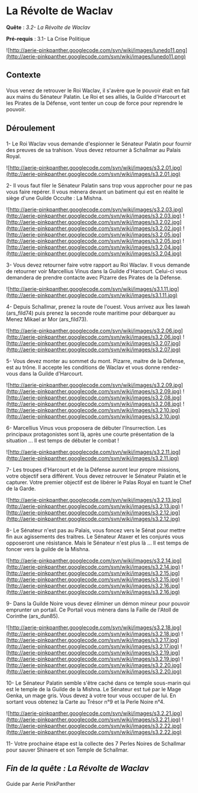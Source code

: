# La Révolte de Waclav #


<p><b>Quête</b> :<em> 3.2- La Révolte de Waclav</em> </p>
<p><b>Pré-requis</b> : 3.1- La Crise Politique</p>

![http://aerie-pinkpanther.googlecode.com/svn/wiki/images/lunedo11.png](http://aerie-pinkpanther.googlecode.com/svn/wiki/images/lunedo11.png)

## <p><span>Contexte</span></p> ##

Vous venez de retrouver le Roi Waclav, il s'avère que le pouvoir était en fait aux mains du Sénateur Palatin. Le Roi et ses alliés, la Guilde d'Harcourt et les Pirates de la Défense, vont tenter un coup de force pour reprendre le pouvoir.

## <p>Déroulement</p> ##

1- Le Roi Waclav vous demande d'espionner le Sénateur Palatin pour fournir des preuves de sa trahison. Vous devez retourner à Schallmar au Palais Royal.

![http://aerie-pinkpanther.googlecode.com/svn/wiki/images/s3.2.01.jpg](http://aerie-pinkpanther.googlecode.com/svn/wiki/images/s3.2.01.jpg)


2- Il vous faut filer le Sénateur Palatin sans trop vous approcher pour ne pas vous faire repérer. Il vous mènera devant un batiment qui est en réalité le siège d'une Guilde Occulte : La Mishna.

![http://aerie-pinkpanther.googlecode.com/svn/wiki/images/s3.2.03.jpg](http://aerie-pinkpanther.googlecode.com/svn/wiki/images/s3.2.03.jpg)
![http://aerie-pinkpanther.googlecode.com/svn/wiki/images/s3.2.02.jpg](http://aerie-pinkpanther.googlecode.com/svn/wiki/images/s3.2.02.jpg)
![http://aerie-pinkpanther.googlecode.com/svn/wiki/images/s3.2.05.jpg](http://aerie-pinkpanther.googlecode.com/svn/wiki/images/s3.2.05.jpg)
![http://aerie-pinkpanther.googlecode.com/svn/wiki/images/s3.2.04.jpg](http://aerie-pinkpanther.googlecode.com/svn/wiki/images/s3.2.04.jpg)

3- Vous devez retourner faire votre rapport au Roi Waclav. Il vous demande de retourner voir Marcellius Vinus dans la Guilde d'Harcourt. Celui-ci vous demandera de prendre contacte avec Pizarre des Pirates de la Défense.

![http://aerie-pinkpanther.googlecode.com/svn/wiki/images/s3.1.11.jpg](http://aerie-pinkpanther.googlecode.com/svn/wiki/images/s3.1.11.jpg)

4- Depuis Schallmar, prenez la route de l'ouest. Vous arrivez aux Îles Iawah (ars\_fild74) puis prenez la seconde route maritime pour débarquer au Menez Mikael ar Mor (ars\_fild73).

![http://aerie-pinkpanther.googlecode.com/svn/wiki/images/s3.2.06.jpg](http://aerie-pinkpanther.googlecode.com/svn/wiki/images/s3.2.06.jpg)
![http://aerie-pinkpanther.googlecode.com/svn/wiki/images/s3.2.07.jpg](http://aerie-pinkpanther.googlecode.com/svn/wiki/images/s3.2.07.jpg)

5- Vous devez monter au sommet du mont. Pizarre, maitre de la Défense, est au trône. Il accepte les conditions de Waclav et vous donne rendez-vous dans la Guilde d'Harcourt.

![http://aerie-pinkpanther.googlecode.com/svn/wiki/images/s3.2.09.jpg](http://aerie-pinkpanther.googlecode.com/svn/wiki/images/s3.2.09.jpg)
![http://aerie-pinkpanther.googlecode.com/svn/wiki/images/s3.2.08.jpg](http://aerie-pinkpanther.googlecode.com/svn/wiki/images/s3.2.08.jpg)
![http://aerie-pinkpanther.googlecode.com/svn/wiki/images/s3.2.10.jpg](http://aerie-pinkpanther.googlecode.com/svn/wiki/images/s3.2.10.jpg)

6- Marcellius Vinus vous proposera de débuter l'Insurrection. Les principaux protagonistes sont là, après une courte présentation de la situation ... Il est temps de débuter le combat !

![http://aerie-pinkpanther.googlecode.com/svn/wiki/images/s3.2.11.jpg](http://aerie-pinkpanther.googlecode.com/svn/wiki/images/s3.2.11.jpg)

7- Les troupes d'Harcourt et de la Défense auront leur propre missions, votre objectif sera différent. Vous devez retrouver le Sénateur Palatin et le capturer. Votre premier objectif est de libérer le Palas Royal en tuant le Chef de la Garde.

![http://aerie-pinkpanther.googlecode.com/svn/wiki/images/s3.2.13.jpg](http://aerie-pinkpanther.googlecode.com/svn/wiki/images/s3.2.13.jpg)
![http://aerie-pinkpanther.googlecode.com/svn/wiki/images/s3.2.12.jpg](http://aerie-pinkpanther.googlecode.com/svn/wiki/images/s3.2.12.jpg)

8- Le Sénateur n'est pas au Palais, vous foncez vers le Sénat pour mettre fin aux agissements des traitres. Le Sénateur Ataxer et les conjurés vous opposeront une résistance. Mais le Sénateur n'est plus là ... Il est temps de foncer vers la guilde de la Mishna.

![http://aerie-pinkpanther.googlecode.com/svn/wiki/images/s3.2.14.jpg](http://aerie-pinkpanther.googlecode.com/svn/wiki/images/s3.2.14.jpg)
![http://aerie-pinkpanther.googlecode.com/svn/wiki/images/s3.2.15.jpg](http://aerie-pinkpanther.googlecode.com/svn/wiki/images/s3.2.15.jpg)
![http://aerie-pinkpanther.googlecode.com/svn/wiki/images/s3.2.16.jpg](http://aerie-pinkpanther.googlecode.com/svn/wiki/images/s3.2.16.jpg)

9- Dans la Guilde Noire vous devez éliminer un démon mineur pour pouvoir emprunter un portail. Ce Portail vous mènera dans la Faille de l'Atoll de Corinthe (ars\_dun85).

![http://aerie-pinkpanther.googlecode.com/svn/wiki/images/s3.2.18.jpg](http://aerie-pinkpanther.googlecode.com/svn/wiki/images/s3.2.18.jpg)
![http://aerie-pinkpanther.googlecode.com/svn/wiki/images/s3.2.17.jpg](http://aerie-pinkpanther.googlecode.com/svn/wiki/images/s3.2.17.jpg)
![http://aerie-pinkpanther.googlecode.com/svn/wiki/images/s3.2.19.jpg](http://aerie-pinkpanther.googlecode.com/svn/wiki/images/s3.2.19.jpg)
![http://aerie-pinkpanther.googlecode.com/svn/wiki/images/s3.2.20.jpg](http://aerie-pinkpanther.googlecode.com/svn/wiki/images/s3.2.20.jpg)

10- Le Sénateur Palatin semble s'être caché dans ce temple sous-marin qui est le temple de la Guilde de la Mishna. Le Sénateur est tué par le Mage Genka, un mage gris. Vous devez à votre tour vous occuper de lui. En sortant vous obtenez la Carte au Trésor n°9 et la Perle Noire n°4.

![http://aerie-pinkpanther.googlecode.com/svn/wiki/images/s3.2.21.jpg](http://aerie-pinkpanther.googlecode.com/svn/wiki/images/s3.2.21.jpg)
![http://aerie-pinkpanther.googlecode.com/svn/wiki/images/s3.2.22.jpg](http://aerie-pinkpanther.googlecode.com/svn/wiki/images/s3.2.22.jpg)

11- Votre prochaine étape est la collecte des 7 Perles Noires de Schallmar pour sauver Shinaere et son Temple de Schallmar.

## <p><em>Fin de la quête : La Révolte de Waclav</em></h2>
Guide par Aerie PinkPanther